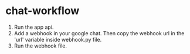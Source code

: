 # chat-workflow

1) Run the app api. 
2) Add a webhook in your google chat. Then copy the webhook url in the 'url' variable inside webhook.py file.
3) Run the webhook file.
